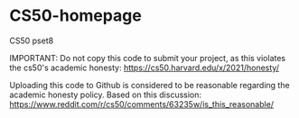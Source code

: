 # CS50-homepage
CS50 pset8

IMPORTANT: Do not copy this code to submit your project, as this violates the cs50's academic honesty: https://cs50.harvard.edu/x/2021/honesty/

Uploading this code to Github is considered to be reasonable regarding the academic honesty policy. Based on this discussion: https://www.reddit.com/r/cs50/comments/63235w/is_this_reasonable/
